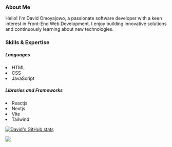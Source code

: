 ### About Me

Hello! I'm David Omoyajowo, a passionate software developer with a keen interest in Front-End Web Development. I enjoy building innovative solutions and continuously learning about new technologies.

### Skills & Expertise

<h5>Languages</h5>
<li>HTML<li>CSS<li>JavaScript
<h5>Libraries and Frameworks</h5>
<li>Reactjs<li>Nextjs<li>Vite<li>Tailwind
  
[![David's GitHub stats](https://github-readme-stats.vercel.app/api?username=damdave&theme=tokyonight&hide_border=true&show_icons=true)](https://github.com/damdave/github-readme-stats)

![](https://github-readme-stats.vercel.app/api/top-langs/?username=damdave&theme=tokyonight&hide_border=true&include_all_commits=true&show_icons=true)
